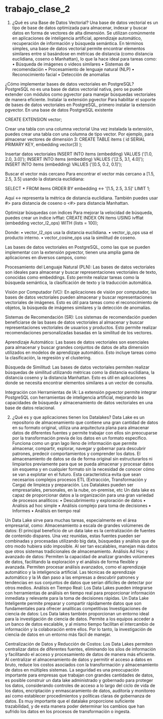 # trabajo_clase_2
1.	¿Qué es una Base de Datos Vectorial?
Una base de datos vectorial es un tipo de base de datos optimizada para almacenar, indexar y buscar datos en forma de vectores de alta dimensión. Se utilizan comúnmente en aplicaciones de inteligencia artificial, aprendizaje automático, recuperación de información y búsqueda semántica.
En términos simples, una base de datos vectorial permite encontrar elementos similares entre sí basándose en métricas de distancia (como distancia euclidiana, coseno o Manhattan), lo que la hace ideal para tareas como:
•   Búsqueda de imágenes o videos similares
•   Sistemas de recomendación
•   Procesamiento de lenguaje natural (NLP)
•   Reconocimiento facial
•   Detección de anomalías
 
¿Cómo implementar bases de datos vectoriales en PostgreSQL?
PostgreSQL no es una base de datos vectorial nativa, pero se puede extender con módulos como pgvector para manejar búsquedas vectoriales de manera eficiente.
Instalar la extensión pgvector
Para habilitar el soporte de bases de datos vectoriales en PostgreSQL, primero instalar la extensión pgvector.
En una base de datos PostgreSQL existente

CREATE EXTENSION vector;
 
Crear una tabla con una columna vectorial
Una vez instalada la extensión, puedes crear una tabla con una columna de tipo vector. Por ejemplo, para almacenar vectores de dimensión 3:
CREATE TABLE items (
    id SERIAL PRIMARY KEY,
    embedding vector(3)
);
 




Insertar datos vectoriales
INSERT INTO items (embedding) VALUES ('[1.0, 2.0, 3.0]');
INSERT INTO items (embedding) VALUES ('[2.5, 3.1, 4.0]');
INSERT INTO items (embedding) VALUES ('[0.5, 0.2, 0.1]');

Buscar el vector más cercano
Para encontrar el vector más cercano a [1.5, 2.5, 3.5] usando la distancia euclidiana:

SELECT * FROM items ORDER BY embedding <-> '[1.5, 2.5, 3.5]' LIMIT 1;
 
Aquí <-> representa la métrica de distancia euclidiana. También puedes usar #> para distancia de coseno o <#> para distancia Manhattan.

Optimizar búsquedas con índices
Para mejorar la velocidad de búsqueda, puedes crear un índice ivfflat:
CREATE INDEX ON items USING ivfflat (embedding vector_l2_ops)
WITH (lists = 100);
 
Donde:
•   vector_l2_ops usa la distancia euclidiana.
•   vector_ip_ops usa el producto interno.
•   vector_cosine_ops usa la similitud de coseno.
 

 
Las bases de datos vectoriales en PostgreSQL, como las que se pueden implementar con la extensión pgvector, tienen una amplia gama de aplicaciones en diversos campos, como:
 
Procesamiento del Lenguaje Natural (PLN): Las bases de datos vectoriales son ideales para almacenar y buscar representaciones vectoriales de texto, conocidas como embeddings. Esto permite realizar tareas como la búsqueda semántica, la clasificación de texto y la traducción automática.
 
Visión por Computador (VC): En aplicaciones de visión por computador, las bases de datos vectoriales pueden almacenar y buscar representaciones vectoriales de imágenes. Esto es útil para tareas como el reconocimiento de objetos, la búsqueda de imágenes similares y la detección de anomalías.
 
Sistemas de Recomendación (SR): Los sistemas de recomendación pueden beneficiarse de las bases de datos vectoriales al almacenar y buscar representaciones vectoriales de usuarios y productos. Esto permite realizar recomendaciones personalizadas basadas en la similitud de los vectores.
 
Aprendizaje Automático: Las bases de datos vectoriales son esenciales para almacenar y buscar grandes conjuntos de datos de alta dimensión utilizados en modelos de aprendizaje automático. Esto incluye tareas como la clasificación, la regresión y el clustering.
 
Búsqueda de Similitud: Las bases de datos vectoriales permiten realizar búsquedas de similitud utilizando métricas como la distancia euclidiana, la distancia coseno y la distancia Manhattan. Esto es útil en aplicaciones donde se necesita encontrar elementos similares a un vector de consulta.
 
Integración con Herramientas de IA: La extensión pgvector permite integrar PostgreSQL con herramientas de inteligencia artificial, mejorando las capacidades de búsqueda y almacenamiento de datos vectoriales en una base de datos relacional.

2.	¿Qué es y que aplicaciones tienen los Datalakes?
Data Lake es un repositorio de almacenamiento que contiene una gran cantidad de datos en su formato original, utiliza una arquitectura plana para almacenar datos de diferentes fuentes y permite trabajar con ellos sin preocuparse por la transformación previa de los datos en un formato específico. Funciona como un gran lago lleno de información que permite almacenar, compartir, explorar, navegar y gobernar para descubrir patrones, predecir comportamientos y comprender los datos. 
El almacenamiento de datos se da de forma original sin estructurarlos ni limpiarlos previamente para que se pueda almacenar y procesar datos sin esquema y en cualquier formato sin la necesidad de conocer cómo se van a explotar en el futuro. Esta característica evita que sean necesarios complejos procesos ETL (Extracción, Transformación y Carga) de limpieza y preparación.
Los Datalakes pueden ser empresariales, personales, en la nube, on-premise, etc
Un data lake es capaz de proporcionar datos a la organización para una gran variedad de procesos analíticos:
•	Descubrimiento y exploración de datos
•	Análisis ad hoc simple
•	Análisis complejo para toma de decisiones
•	Informes
•	Análisis en tiempo real

Un Data Lake sirve para muchas tareas, especialmente en el área empresarial, como:
Almacenamiento a escala de grandes volúmenes de datos: El principal beneficio de un data lake es la centralización de fuentes de contenido dispares. Una vez reunidas, estas fuentes pueden ser combinadas y procesadas utilizando big data, búsquedas y análisis que de otro modo hubiera sido imposible. Al ser tan escalables, manejan más datos que otros sistemas tradicionales de almacenamiento. 
Análisis Ad Hoc y avanzado de datos: Permiten la capacidad de analizar grandes volúmenes de datos, facilitando la exploración y el análisis de forma flexible y avanzada. Permiten procesar análisis avanzados, como el aprendizaje automático y la inteligencia artificial. Las técnicas de aprendizaje automático y la IA dan paso a las empresas a descubrir patrones y tendencias en sus conjuntos de datos que serían difíciles de detectar por otros medios.
Análisis en Tiempo Real: Los Data Lakes pueden integrarse con herramientas de análisis en tiempo real para proporcionar información inmediata y relevante para la toma de decisiones rápidas. Un Data Lake Inteligente permite preparar y compartir rápidamente datos que son fundamentales para ofrecer analíticas competitivas
Investigaciones de ciencia de datos: Los Data lakes también proporcionan un entorno ideal para la investigación de ciencia de datos. Permite a los equipos acceder a un banco de datos escalable, y al mismo tiempo facilitan el intercambio de información y la colaboración entre ellos. Por lo tanto, la investigación de ciencia de datos en un entorno más fácil de manejar.

Centralización de Datos y Reducción de Costos: Los Data Lakes permiten centralizar datos de diferentes fuentes, eliminando los silos de información y facilitando el acceso y procesamiento de datos de manera más eficiente. Al centralizar el almacenamiento de datos y permitir el acceso a datos en bruto, reduce los costos asociados con la transformación y almacenamiento de datos en múltiples sistemas.
La seguridad es una preocupación importante para empresas que trabajan con grandes cantidades de datos, es posible construir un data lake administrado y gobernado para proteger los datos, considerando controles de acceso a lo largo del ciclo de vida de los datos, encriptación y enmascaramiento de datos, auditoría y monitoreo así como establecer procedimientos y políticas claras de gobernanza de datos. Es muy importante que el datalake proporcione suficiente trazabilidad, y de esta manera poder determinar los cambios que han sufrido los datos en los procesos de transformación o ingesta.
